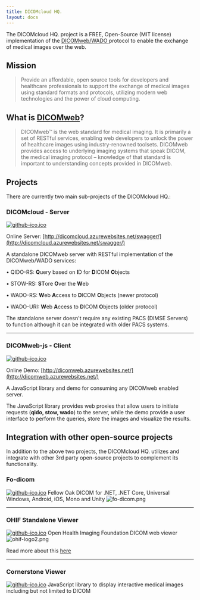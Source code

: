 ```yaml
---
title: DICOMcloud HQ.
layout: docs
---
```


The DICOMcloud HQ. project is a FREE, Open-Source (MIT license) implementation of the [DICOMweb/WADO ](https://dicomweb.hcintegrations.ca/) protocol to enable the exchange of medical images over the web.

## Mission

> Provide an affordable, open source tools for developers and healthcare professionals to support the exchange of medical images using standard formats and protocols, utilizing modern web technologies and the power of cloud computing.

## What is [DICOMweb](https://dicomweb.hcintegrations.ca/)?

> DICOMweb™ is the web standard for medical imaging. It is primarily a set of RESTful services, enabling web developers to unlock the power of healthcare images using industry-renowned toolsets. DICOMweb provides access to underlying imaging systems that speak DICOM, the medical imaging protocol – knowledge of that standard is important to understanding concepts provided in DICOMweb.

## Projects

There are currently two main sub-projects of the DICOMcloud HQ.:

### DICOMcloud - Server

[![github-ico.ico](/uploads/github-ico.ico)](https://github.com/DICOMcloud/DICOMcloud)

Online Server:
[http://dicomcloud.azurewebsites.net/swagger/](http://dicomcloud.azurewebsites.net/swagger/)

A standalone DICOMweb server with RESTful implementation of the DICOMweb/WADO services:

• QIDO-RS: **Q**uery based on **I**D for **D**ICOM **O**bjects

• STOW-RS: **ST**ore **O**ver the **W**eb

• WADO-RS: **W**eb **A**ccess to **D**ICOM **O**bjects (newer protocol)

• WADO-URI: **W**eb **A**ccess to **D**ICOM **O**bjects (older protocol)

The standalone server doesn't require any existing PACS (DIMSE Servers) to function although it can be integrated with older PACS systems.

---

### DICOMweb-js - Client

[![github-ico.ico](/uploads/github-ico.ico)](https://github.com/DICOMcloud/DICOMweb-js)

Online Demo:
[http://dicomweb.azurewebsites.net/](http://dicomweb.azurewebsites.net/)

A JavaScript library and demo for consuming any DICOMweb enabled server.

The JavaScript library provides web proxies that allow users to initiate requests (**qido, stow, wado**) to the server, while the demo provide a user interface to perform the queries, store the images and visualize the results.

## Integration with other open-source projects

In addition to the above two projects, the DICOMcloud HQ. utilizes and integrate with other 3rd party open-source projects to complement its functionality.

### Fo-dicom

[![github-ico.ico](/uploads/github-ico.ico)](https://github.com/fo-dicom/fo-dicom)
Fellow Oak DICOM for .NET, .NET Core, Universal Windows, Android, iOS, Mono and Unity
![fo-dicom.png](/uploads/fo-dicom.png)

---

### OHIF Standalone Viewer

[![github-ico.ico](/uploads/github-ico.ico)](https://github.com/OHIF/Viewers)
Open Health Imaging Foundation DICOM web viewer
![ohif-logo2.png](/uploads/ohif-logo2.png)

Read more about this [here](/docs/ohif-integration/)

---

### Cornerstone Viewer

[![github-ico.ico](/uploads/github-ico.ico)](https://github.com/chafey/cornerstone)
JavaScript library to display interactive medical images including but not limited to DICOM

